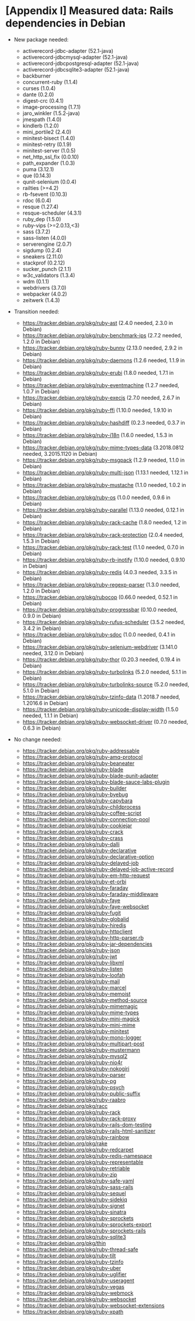 # [Appendix I] Measured data: Rails dependencies in Debian
- New package needed:
    - activerecord-jdbc-adapter (52.1-java)
    - activerecord-jdbcmysql-adapter (52.1-java)
    - activerecord-jdbcpostgresql-adapter (52.1-java)
    - activerecord-jdbcsqlite3-adapter (52.1-java)
    - backburner
    - concurrent-ruby (1.1.4)
    - curses (1.0.4)
    - dante (0.2.0)
    - digest-crc (0.4.1)
    - image-processing (1.7.1)
    - jaro_winkler (1.5.2-java)
    - jmespath (1.4.0)
    - kindlerb (1.2.0)
    - mini_portile2 (2.4.0)
    - minitest-bisect (1.4.0)
    - minitest-retry (0.1.9)
    - minitest-server (1.0.5)
    - net_http_ssl_fix (0.0.10)
    - path_expander (1.0.3)
    - puma (3.12.1)
    - que (0.14.3)
    - qunit-selenium (0.0.4)
    - railties (>=4.2)
    - rb-fsevent (0.10.3)
    - rdoc (6.0.4)
    - resque (1.27.4)
    - resque-scheduler (4.3.1)
    - ruby_dep (1.5.0)
    - ruby-vips (>=2.0.13,<3)
    - sass (3.7.2)
    - sass-listen (4.0.0)
    - serverengine (2.0.7)
    - sigdump (0.2.4)
    - sneakers (2.11.0)
    - stackprof (0.2.12)
    - sucker_punch (2.1.1)
    - w3c_validators (1.3.4)
    - wdm (0.1.1)
    - webdrivers (3.7.0)
    - webpacker (4.0.2)
    - zeitwerk (1.4.3)

- Transition needed:
    - https://tracker.debian.org/pkg/ruby-ast (2.4.0 needed, 2.3.0 in Debian)
    - https://tracker.debian.org/pkg/ruby-benchmark-ips (2.7.2 needed, 1.2.0 in Debian)
    - https://tracker.debian.org/pkg/ruby-bunny (2.13.0 needed, 2.9.2 in Debian)
    - https://tracker.debian.org/pkg/ruby-daemons (1.2.6 needed, 1.1.9 in Debian)
    - https://tracker.debian.org/pkg/ruby-erubi (1.8.0 needed, 1.7.1 in Debian)
    - https://tracker.debian.org/pkg/ruby-eventmachine (1.2.7 needed, 1.0.7 in Debian)
    - https://tracker.debian.org/pkg/ruby-execjs (2.7.0 needed, 2.6.7 in Debian)
    - https://tracker.debian.org/pkg/ruby-ffi (1.10.0 needed, 1.9.10 in Debian)
    - https://tracker.debian.org/pkg/ruby-hashdiff (0.2.3 needed, 0.3.7 in Debian)
    - https://tracker.debian.org/pkg/ruby-i18n (1.6.0 needed, 1.5.3 in Debian)
    - https://tracker.debian.org/pkg/ruby-mime-types-data (3.2018.0812 needed, 3.2015.1120 in Debian)
    - https://tracker.debian.org/pkg/ruby-msgpack (1.2.9 needed, 1.1.0 in Debian)
    - https://tracker.debian.org/pkg/ruby-multi-json (1.13.1 needed, 1.12.1 in Debian)
    - https://tracker.debian.org/pkg/ruby-mustache (1.1.0 needed, 1.0.2 in Debian)
    - https://tracker.debian.org/pkg/ruby-os (1.0.0 needed, 0.9.6 in Debian)
    - https://tracker.debian.org/pkg/ruby-parallel (1.13.0 needed, 0.12.1 in Debian)
    - https://tracker.debian.org/pkg/ruby-rack-cache (1.8.0 needed, 1.2 in Debian)
    - https://tracker.debian.org/pkg/ruby-rack-protection (2.0.4 needed, 1.5.3 in Debian)
    - https://tracker.debian.org/pkg/ruby-rack-test (1.1.0 needed, 0.7.0 in Debian)
    - https://tracker.debian.org/pkg/ruby-rb-inotify (1.10.0 needed, 0.9.10 in Debian)
    - https://tracker.debian.org/pkg/ruby-redis (4.0.3 needed, 3.3.5 in Debian)
    - https://tracker.debian.org/pkg/ruby-regexp-parser (1.3.0 needed, 1.2.0 in Debian)
    - https://tracker.debian.org/pkg/rubocop (0.66.0 needed, 0.52.1 in Debian)
    - https://tracker.debian.org/pkg/ruby-progressbar (0.10.0 needed, 0.9.0 in Debian)
    - https://tracker.debian.org/pkg/ruby-rufus-scheduler (3.5.2 needed, 3.4.2 in Debian)
    - https://tracker.debian.org/pkg/ruby-sdoc (1.0.0 needed, 0.4.1 in Debian)
    - https://tracker.debian.org/pkg/ruby-selenium-webdriver (3.141.0 needed, 3.12.0 in Debian)
    - https://tracker.debian.org/pkg/ruby-thor (0.20.3 needed, 0.19.4 in Debian)
    - https://tracker.debian.org/pkg/ruby-turbolinks (5.2.0 needed, 5.1.1 in Debian)
    - https://tracker.debian.org/pkg/ruby-turbolinks-source (5.2.0 needed, 5.1.0 in Debian)
    - https://tracker.debian.org/pkg/ruby-tzinfo-data (1.2018.7 needed, 1.2016.6 in Debian)
    - https://tracker.debian.org/pkg/ruby-unicode-display-width (1.5.0 needed, 1.1.1 in Debian)
    - https://tracker.debian.org/pkg/ruby-websocket-driver (0.7.0 needed, 0.6.3 in Debian)

- No change needed:
    - https://tracker.debian.org/pkg/ruby-addressable
    - https://tracker.debian.org/pkg/ruby-amq-protocol
    - https://tracker.debian.org/pkg/ruby-beaneater
    - https://tracker.debian.org/pkg/ruby-blade
    - https://tracker.debian.org/pkg/ruby-blade-qunit-adapter
    - https://tracker.debian.org/pkg/ruby-blade-sauce-labs-plugin
    - https://tracker.debian.org/pkg/ruby-builder
    - https://tracker.debian.org/pkg/ruby-byebug
    - https://tracker.debian.org/pkg/ruby-capybara
    - https://tracker.debian.org/pkg/ruby-childprocess
    - https://tracker.debian.org/pkg/ruby-coffee-script
    - https://tracker.debian.org/pkg/ruby-connection-pool
    - https://tracker.debian.org/pkg/ruby-cookiejar
    - https://tracker.debian.org/pkg/ruby-crack
    - https://tracker.debian.org/pkg/ruby-crass
    - https://tracker.debian.org/pkg/ruby-dalli
    - https://tracker.debian.org/pkg/ruby-declarative
    - https://tracker.debian.org/pkg/ruby-declarative-option
    - https://tracker.debian.org/pkg/ruby-delayed-job
    - https://tracker.debian.org/pkg/ruby-delayed-job-active-record
    - https://tracker.debian.org/pkg/ruby-em-http-request
    - https://tracker.debian.org/pkg/ruby-et-orbi
    - https://tracker.debian.org/pkg/ruby-faraday
    - https://tracker.debian.org/pkg/ruby-faraday-middleware
    - https://tracker.debian.org/pkg/ruby-faye
    - https://tracker.debian.org/pkg/ruby-faye-websocket
    - https://tracker.debian.org/pkg/ruby-fugit
    - https://tracker.debian.org/pkg/ruby-globalid
    - https://tracker.debian.org/pkg/ruby-hiredis
    - https://tracker.debian.org/pkg/ruby-httpclient
    - https://tracker.debian.org/pkg/ruby-http-parser.rb
    - https://tracker.debian.org/pkg/ruby-jar-dependencies
    - https://tracker.debian.org/pkg/ruby-json
    - https://tracker.debian.org/pkg/ruby-jwt
    - https://tracker.debian.org/pkg/ruby-libxml
    - https://tracker.debian.org/pkg/ruby-listen
    - https://tracker.debian.org/pkg/ruby-loofah
    - https://tracker.debian.org/pkg/ruby-mail
    - https://tracker.debian.org/pkg/ruby-marcel
    - https://tracker.debian.org/pkg/ruby-memoist
    - https://tracker.debian.org/pkg/ruby-method-source
    - https://tracker.debian.org/pkg/ruby-mimemagic
    - https://tracker.debian.org/pkg/ruby-mime-types
    - https://tracker.debian.org/pkg/ruby-mini-magick
    - https://tracker.debian.org/pkg/ruby-mini-mime
    - https://tracker.debian.org/pkg/ruby-minitest
    - https://tracker.debian.org/pkg/ruby-mono-logger
    - https://tracker.debian.org/pkg/ruby-multipart-post
    - https://tracker.debian.org/pkg/ruby-mustermann
    - https://tracker.debian.org/pkg/ruby-mysql2
    - https://tracker.debian.org/pkg/ruby-nio4r
    - https://tracker.debian.org/pkg/ruby-nokogiri
    - https://tracker.debian.org/pkg/ruby-parser
    - https://tracker.debian.org/pkg/ruby-pg
    - https://tracker.debian.org/pkg/ruby-psych
    - https://tracker.debian.org/pkg/ruby-public-suffix
    - https://tracker.debian.org/pkg/ruby-raabro
    - https://tracker.debian.org/pkg/racc
    - https://tracker.debian.org/pkg/ruby-rack
    - https://tracker.debian.org/pkg/ruby-rack-proxy
    - https://tracker.debian.org/pkg/ruby-rails-dom-testing
    - https://tracker.debian.org/pkg/ruby-rails-html-sanitizer
    - https://tracker.debian.org/pkg/ruby-rainbow
    - https://tracker.debian.org/pkg/rake
    - https://tracker.debian.org/pkg/ruby-redcarpet
    - https://tracker.debian.org/pkg/ruby-redis-namespace
    - https://tracker.debian.org/pkg/ruby-representable
    - https://tracker.debian.org/pkg/ruby-retriable
    - https://tracker.debian.org/pkg/ruby-zip
    - https://tracker.debian.org/pkg/ruby-safe-yaml
    - https://tracker.debian.org/pkg/ruby-sass-rails
    - https://tracker.debian.org/pkg/ruby-sequel
    - https://tracker.debian.org/pkg/ruby-sidekiq
    - https://tracker.debian.org/pkg/ruby-signet
    - https://tracker.debian.org/pkg/ruby-sinatra
    - https://tracker.debian.org/pkg/ruby-sprockets
    - https://tracker.debian.org/pkg/ruby-sprockets-export
    - https://tracker.debian.org/pkg/ruby-sprockets-rails
    - https://tracker.debian.org/pkg/ruby-sqlite3
    - https://tracker.debian.org/pkg/thin
    - https://tracker.debian.org/pkg/ruby-thread-safe
    - https://tracker.debian.org/pkg/ruby-tilt
    - https://tracker.debian.org/pkg/ruby-tzinfo
    - https://tracker.debian.org/pkg/ruby-uber
    - https://tracker.debian.org/pkg/ruby-uglifier
    - https://tracker.debian.org/pkg/ruby-useragent
    - https://tracker.debian.org/pkg/ruby-vegas
    - https://tracker.debian.org/pkg/ruby-webmock
    - https://tracker.debian.org/pkg/ruby-websocket
    - https://tracker.debian.org/pkg/ruby-websocket-extensions
    - https://tracker.debian.org/pkg/ruby-xpath
